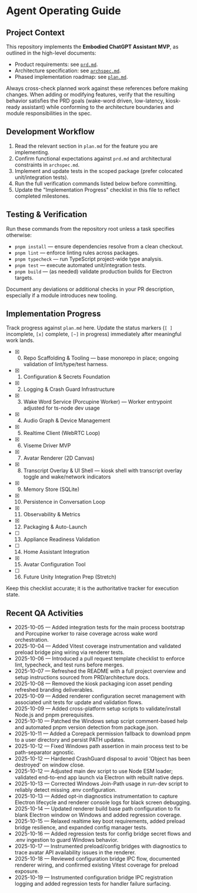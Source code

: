 # Agent Operating Guide

## Project Context
This repository implements the **Embodied ChatGPT Assistant MVP**, as outlined in the high-level documents:
- Product requirements: see [`prd.md`](./prd.md).
- Architecture specification: see [`archspec.md`](./archspec.md).
- Phased implementation roadmap: see [`plan.md`](./plan.md).

Always cross-check planned work against these references before making changes. When adding or modifying features, verify that the resulting behavior satisfies the PRD goals (wake-word driven, low-latency, kiosk-ready assistant) while conforming to the architecture boundaries and module responsibilities in the spec.

## Development Workflow
1. Read the relevant section in `plan.md` for the feature you are implementing.
2. Confirm functional expectations against `prd.md` and architectural constraints in `archspec.md`.
3. Implement and update tests in the scoped package (prefer colocated unit/integration tests).
4. Run the full verification commands listed below before committing.
5. Update the "Implementation Progress" checklist in this file to reflect completed milestones.

## Testing & Verification
Run these commands from the repository root unless a task specifies otherwise:
- `pnpm install` — ensure dependencies resolve from a clean checkout.
- `pnpm lint` — enforce linting rules across packages.
- `pnpm typecheck` — run TypeScript project-wide type analysis.
- `pnpm test` — execute automated unit/integration tests.
- `pnpm build` — (as needed) validate production builds for Electron targets.

Document any deviations or additional checks in your PR description, especially if a module introduces new tooling.

## Implementation Progress
Track progress against `plan.md` here. Update the status markers (`[ ]` incomplete, `[x]` complete, `[~]` in progress) immediately after meaningful work lands.

- [x] 0. Repo Scaffolding & Tooling — base monorepo in place; ongoing validation of lint/type/test harness.
- [x] 1. Configuration & Secrets Foundation
- [x] 2. Logging & Crash Guard Infrastructure
- [x] 3. Wake Word Service (Porcupine Worker) — Worker entrypoint adjusted for ts-node dev usage
- [x] 4. Audio Graph & Device Management
- [x] 5. Realtime Client (WebRTC Loop)
- [x] 6. Viseme Driver MVP
- [x] 7. Avatar Renderer (2D Canvas)
- [x] 8. Transcript Overlay & UI Shell — kiosk shell with transcript overlay toggle and wake/network indicators
- [x] 9. Memory Store (SQLite)
- [x] 10. Persistence in Conversation Loop
- [x] 11. Observability & Metrics
- [x] 12. Packaging & Auto-Launch
- [ ] 13. Appliance Readiness Validation
- [ ] 14. Home Assistant Integration
- [x] 15. Avatar Configuration Tool
- [ ] 16. Future Unity Integration Prep (Stretch)

Keep this checklist accurate; it is the authoritative tracker for execution state.

## Recent QA Activities

- 2025-10-05 — Added integration tests for the main process bootstrap and Porcupine worker to raise coverage across wake word orchestration.
- 2025-10-04 — Added Vitest coverage instrumentation and validated preload bridge ping wiring via renderer tests.
- 2025-10-06 — Introduced a pull request template checklist to enforce lint, typecheck, and test runs before merges.
- 2025-10-07 — Refreshed the README with a full project overview and setup instructions sourced from PRD/architecture docs.
- 2025-10-08 — Removed the kiosk packaging icon asset pending refreshed branding deliverables.
- 2025-10-09 — Added renderer configuration secret management with associated unit tests for update and validation flows.
- 2025-10-09 — Added cross-platform setup scripts to validate/install Node.js and pnpm prerequisites.
- 2025-10-10 — Patched the Windows setup script comment-based help and automated pnpm version detection from package.json.
- 2025-10-11 — Added a Corepack permission fallback to download pnpm to a user directory and persist PATH updates.
- 2025-10-12 — Fixed Windows path assertion in main process test to be path-separator agnostic.
- 2025-10-12 — Hardened CrashGuard disposal to avoid 'Object has been destroyed' on window close.
- 2025-10-12 — Adjusted main dev script to use Node ESM loader; validated end-to-end app launch via Electron with rebuilt native deps.
- 2025-10-13 — Corrected Windows Join-Path usage in run-dev script to reliably detect missing .env configuration.
- 2025-10-13 — Added opt-in diagnostics instrumentation to capture Electron lifecycle and renderer console logs for black screen debugging.
- 2025-10-14 — Updated renderer build base path configuration to fix blank Electron window on Windows and added regression coverage.
- 2025-10-15 — Relaxed realtime key boot requirements, added preload bridge resilience, and expanded config manager tests.
- 2025-10-16 — Added regression tests for config bridge secret flows and .env ingestion to guard Windows behavior.
- 2025-10-17 — Instrumented preload/config bridges with diagnostics to trace avatar API availability issues in the renderer.
- 2025-10-18 — Reviewed configuration bridge IPC flow, documented renderer wiring, and confirmed existing Vitest coverage for preload exposure.
- 2025-10-19 — Instrumented configuration bridge IPC registration logging and added regression tests for handler failure surfacing.
